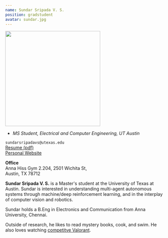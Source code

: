 ```yaml
---
name: Sundar Sripada V. S.
position: gradstudent
avatar: sundar.jpg
---
```


<img width="300" src="{{site.baseurl}}/images/people/{{page.avatar}}" data-action="zoom">

- _MS Student, Electrical and Computer Engineering, UT Austin_<br>

<i class="fa fa-envelope-o"></i> `sundarsripadavs@utexas.edu`<br>
<i class="fa fa-newspaper-o"></i> [Resume (pdf)](/documents/fp_resume.pdf)<br>
<i class="fa fa-external-link"></i> [Personal Website](https://ss26.github.io/)

**Office**<br>
Anna Hiss Gym 2.204, 2501 Wichita St,<br>
Austin, TX 78712

<span class="sc">**Sundar Sripada V. S.**</span> is a Master's student at the University of Texas at Austin. 
Sundar is interested in understanding multi-agent autonomous systems through machine/deep reinforcement learning, and in the interplay of computer vision and robotics.

Sundar holds a B.Eng in Electronics and Communication from Anna University, Chennai. 

Outside of research, he likes to read mystery books, cook, and swim. He also loves watching [competitve Valorant](https://valorantesports.com/).
